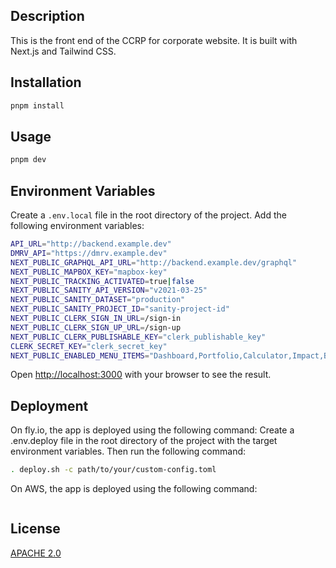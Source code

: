 ## Description

This is the front end of the CCRP for corporate website. It is built with Next.js and Tailwind CSS.

## Installation

```bash
pnpm install
```

## Usage

```bash
pnpm dev
```

## Environment Variables

Create a `.env.local` file in the root directory of the project. Add the following environment variables:

```bash
API_URL="http://backend.example.dev"
DMRV_API="https://dmrv.example.dev"
NEXT_PUBLIC_GRAPHQL_API_URL="http://backend.example.dev/graphql"
NEXT_PUBLIC_MAPBOX_KEY="mapbox-key"
NEXT_PUBLIC_TRACKING_ACTIVATED=true|false
NEXT_PUBLIC_SANITY_API_VERSION="v2021-03-25"
NEXT_PUBLIC_SANITY_DATASET="production"
NEXT_PUBLIC_SANITY_PROJECT_ID="sanity-project-id"
NEXT_PUBLIC_CLERK_SIGN_IN_URL=/sign-in
NEXT_PUBLIC_CLERK_SIGN_UP_URL=/sign-up
NEXT_PUBLIC_CLERK_PUBLISHABLE_KEY="clerk_publishable_key"
CLERK_SECRET_KEY="clerk_secret_key"
NEXT_PUBLIC_ENABLED_MENU_ITEMS="Dashboard,Portfolio,Calculator,Impact,Baseline"
```

Open [http://localhost:3000](http://localhost:3000) with your browser to see the result.

## Deployment

On fly.io, the app is deployed using the following command:
Create a .env.deploy file in the root directory of the project with the target environment variables. Then run the following command:

```bash
. deploy.sh -c path/to/your/custom-config.toml
```

On AWS, the app is deployed using the following command:

```bash

```

## License

[APACHE 2.0](https://www.apache.org/licenses/LICENSE-2.0)

```

```
